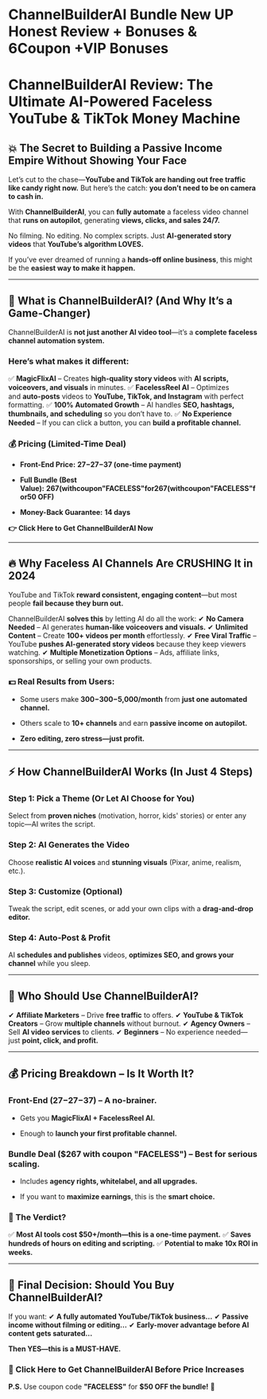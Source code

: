 # ChannelBuilderAI Bundle New UP Honest Review + Bonuses & 6Coupon +VIP Bonuses
<h1><strong>ChannelBuilderAI Review: The Ultimate AI-Powered Faceless YouTube &amp; TikTok Money Machine</strong></h1>
<h2><strong>💥 The Secret to Building a Passive Income Empire Without Showing Your Face</strong></h2>
<p class="ds-markdown-paragraph">Let’s cut to the chase—<strong>YouTube and TikTok are handing out free traffic like candy right now.</strong> But here’s the catch: <strong>you don’t need to be on camera to cash in.</strong></p>
<p class="ds-markdown-paragraph">With <strong>ChannelBuilderAI</strong>, you can <strong>fully automate</strong> a faceless video channel that <strong>runs on autopilot</strong>, generating <strong>views, clicks, and sales 24/7.</strong></p>
<p class="ds-markdown-paragraph">No filming. No editing. No complex scripts. Just <strong>AI-generated story videos</strong> that <strong>YouTube’s algorithm LOVES.</strong></p>
<p class="ds-markdown-paragraph">If you’ve ever dreamed of running a <strong>hands-off online business</strong>, this might be the <strong>easiest way to make it happen.</strong></p>


<hr />

<h2><strong>🚀 What is ChannelBuilderAI? (And Why It’s a Game-Changer)</strong></h2>
<p class="ds-markdown-paragraph">ChannelBuilderAI is <strong>not just another AI video tool</strong>—it’s a <strong>complete faceless channel automation system.</strong></p>

<h3><strong>Here’s what makes it different:</strong></h3>
<p class="ds-markdown-paragraph">✅ <strong>MagicFlixAI</strong> – Creates <strong>high-quality story videos</strong> with <strong>AI scripts, voiceovers, and visuals</strong> in minutes.
✅ <strong>FacelessReel AI</strong> – Optimizes and <strong>auto-posts</strong> videos to <strong>YouTube, TikTok, and Instagram</strong> with perfect formatting.
✅ <strong>100% Automated Growth</strong> – AI handles <strong>SEO, hashtags, thumbnails, and scheduling</strong> so you don’t have to.
✅ <strong>No Experience Needed</strong> – If you can click a button, you can <strong>build a profitable channel.</strong></p>

<h3><strong>💰 Pricing (Limited-Time Deal)</strong></h3>
<ul>
 	<li>
<p class="ds-markdown-paragraph"><strong>Front-End Price:</strong> <strong><span class="katex"><span class="katex-mathml">27−</span><span class="katex-html" aria-hidden="true"><span class="base"><span class="mord">27</span><span class="mord">−</span></span></span></span>37 (one-time payment)</strong></p>
</li>
 	<li>
<p class="ds-markdown-paragraph"><strong>Full Bundle (Best Value):</strong> <strong><span class="katex"><span class="katex-mathml">267(withcoupon"FACELESS"for</span><span class="katex-html" aria-hidden="true"><span class="base"><span class="mord">267</span><span class="mopen">(</span><span class="mord mathnormal">w</span><span class="mord mathnormal">i</span><span class="mord mathnormal">t</span><span class="mord mathnormal">h</span><span class="mord mathnormal">co</span><span class="mord mathnormal">u</span><span class="mord mathnormal">p</span><span class="mord mathnormal">o</span><span class="mord mathnormal">n</span><span class="mord">"</span><span class="mord mathnormal">F</span><span class="mord mathnormal">A</span><span class="mord mathnormal">CE</span><span class="mord mathnormal">L</span><span class="mord mathnormal">ESS</span><span class="mord">"</span><span class="mord mathnormal">f</span><span class="mord mathnormal">or</span></span></span></span>50 OFF)</strong></p>
</li>
 	<li>
<p class="ds-markdown-paragraph"><strong>Money-Back Guarantee:</strong> <strong>14 days</strong></p>
</li>
</ul>
<p class="ds-markdown-paragraph"><strong>👉 Click Here to Get ChannelBuilderAI Now</strong></p>


<hr />

<h2><strong>🔥 Why Faceless AI Channels Are CRUSHING It in 2024</strong></h2>
<p class="ds-markdown-paragraph">YouTube and TikTok <strong>reward consistent, engaging content</strong>—but most people <strong>fail because they burn out.</strong></p>
<p class="ds-markdown-paragraph">ChannelBuilderAI <strong>solves this</strong> by letting AI do all the work:
✔ <strong>No Camera Needed</strong> – AI generates <strong>human-like voiceovers and visuals.</strong>
✔ <strong>Unlimited Content</strong> – Create <strong>100+ videos per month</strong> effortlessly.
✔ <strong>Free Viral Traffic</strong> – YouTube <strong>pushes AI-generated story videos</strong> because they keep viewers watching.
✔ <strong>Multiple Monetization Options</strong> – Ads, affiliate links, sponsorships, or selling your own products.</p>

<h3><strong>💵 Real Results from Users:</strong></h3>
<ul>
 	<li>
<p class="ds-markdown-paragraph">Some users make <strong><span class="katex"><span class="katex-mathml">300−</span><span class="katex-html" aria-hidden="true"><span class="base"><span class="mord">300</span><span class="mord">−</span></span></span></span>5,000/month</strong> from <strong>just one automated channel.</strong></p>
</li>
 	<li>
<p class="ds-markdown-paragraph">Others scale to <strong>10+ channels</strong> and earn <strong>passive income on autopilot.</strong></p>
</li>
 	<li>
<p class="ds-markdown-paragraph"><strong>Zero editing, zero stress—just profit.</strong></p>
</li>
</ul>

<hr />

<h2><strong>⚡ How ChannelBuilderAI Works (In Just 4 Steps)</strong></h2>
<h3><strong>Step 1: Pick a Theme (Or Let AI Choose for You)</strong></h3>
<p class="ds-markdown-paragraph">Select from <strong>proven niches</strong> (motivation, horror, kids' stories) or enter any topic—AI writes the script.</p>

<h3><strong>Step 2: AI Generates the Video</strong></h3>
<p class="ds-markdown-paragraph">Choose <strong>realistic AI voices</strong> and <strong>stunning visuals</strong> (Pixar, anime, realism, etc.).</p>

<h3><strong>Step 3: Customize (Optional)</strong></h3>
<p class="ds-markdown-paragraph">Tweak the script, edit scenes, or add your own clips with a <strong>drag-and-drop editor.</strong></p>

<h3><strong>Step 4: Auto-Post &amp; Profit</strong></h3>
<p class="ds-markdown-paragraph">AI <strong>schedules and publishes</strong> videos, <strong>optimizes SEO, and grows your channel</strong> while you sleep.</p>


<hr />

<h2><strong>🎯 Who Should Use ChannelBuilderAI?</strong></h2>
<p class="ds-markdown-paragraph">✔ <strong>Affiliate Marketers</strong> – Drive <strong>free traffic</strong> to offers.
✔ <strong>YouTube &amp; TikTok Creators</strong> – Grow <strong>multiple channels</strong> without burnout.
✔ <strong>Agency Owners</strong> – Sell <strong>AI video services</strong> to clients.
✔ <strong>Beginners</strong> – No experience needed—just <strong>point, click, and profit.</strong></p>


<hr />

<h2><strong>💰 Pricing Breakdown – Is It Worth It?</strong></h2>
<h3><strong>Front-End (<span class="katex"><span class="katex-mathml">27−</span><span class="katex-html" aria-hidden="true"><span class="base"><span class="mord">27</span><span class="mord">−</span></span></span></span>37)</strong> – <strong>A no-brainer.</strong></h3>
<ul>
 	<li>
<p class="ds-markdown-paragraph">Gets you <strong>MagicFlixAI + FacelessReel AI.</strong></p>
</li>
 	<li>
<p class="ds-markdown-paragraph">Enough to <strong>launch your first profitable channel.</strong></p>
</li>
</ul>
<h3><strong>Bundle Deal ($267 with coupon "FACELESS")</strong> – <strong>Best for serious scaling.</strong></h3>
<ul>
 	<li>
<p class="ds-markdown-paragraph">Includes <strong>agency rights, whitelabel, and all upgrades.</strong></p>
</li>
 	<li>
<p class="ds-markdown-paragraph">If you want to <strong>maximize earnings</strong>, this is the <strong>smart choice.</strong></p>
</li>
</ul>
<h3><strong>💸 The Verdict?</strong></h3>
<p class="ds-markdown-paragraph">✅ <strong>Most AI tools cost $50+/month—this is a one-time payment.</strong>
✅ <strong>Saves hundreds of hours on editing and scripting.</strong>
✅ <strong>Potential to make 10x ROI in weeks.</strong></p>


<hr />

<h2><strong>🎯 Final Decision: Should You Buy ChannelBuilderAI?</strong></h2>
<p class="ds-markdown-paragraph">If you want:
✔ <strong>A fully automated YouTube/TikTok business…</strong>
✔ <strong>Passive income without filming or editing…</strong>
✔ <strong>Early-mover advantage before AI content gets saturated…</strong></p>
<p class="ds-markdown-paragraph"><strong>Then YES—this is a MUST-HAVE.</strong></p>

<h3><strong>🚀 Click Here to Get ChannelBuilderAI Before Price Increases</strong></h3>
<p class="ds-markdown-paragraph"><strong>P.S.</strong> Use coupon code <strong>"FACELESS"</strong> for <strong>$50 OFF the bundle!</strong> 🚀</p>
